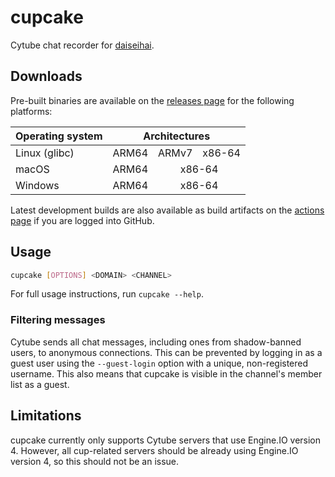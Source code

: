 # cupcake

Cytube chat recorder for [daiseihai](https://github.com/Hamuko/daiseihai).

## Downloads

Pre-built binaries are available on the [releases page](https://github.com/Hamuko/cupcake/releases) for the following platforms:

<table>
    <thead>
        <tr>
            <th>Operating system</th>
            <th colspan=6>Architectures</th>
        </tr>
    </thead>
    <tbody>
        <tr>
            <td>Linux (glibc)</td>
            <td colspan=2 title="aarch64-unknown-linux-gnu">ARM64</td>
            <td colspan=2 title="armv7-unknown-linux-gnueabihf">ARMv7</td>
            <td colspan=2 title="x86_64-unknown-linux-gnu">x86-64</td>
        </tr>
        <tr>
            <td>macOS</td>
            <td colspan=3 title="x86_64-apple-darwin">ARM64</td>
            <td colspan=3 title="aarch64-apple-darwin">x86-64</td>
        </tr>
        <tr>
            <td>Windows</td>
            <td colspan=3 title="aarch64-pc-windows-msvc">ARM64</td>
            <td colspan=3 title="x86_64-pc-windows-msvc">x86-64</td>
        </tr>
    </tbody>
</table>

Latest development builds are also available as build artifacts on the [actions page](https://github.com/Hamuko/cupcake/actions) if you are logged into GitHub.

## Usage

```bash
cupcake [OPTIONS] <DOMAIN> <CHANNEL>
```

For full usage instructions, run `cupcake --help`.

### Filtering messages

Cytube sends all chat messages, including ones from shadow-banned users, to anonymous connections.
This can be prevented by logging in as a guest user using the `--guest-login` option with a unique, non-registered username.
This also means that cupcake is visible in the channel's member list as a guest.

## Limitations

cupcake currently only supports Cytube servers that use Engine.IO version 4.
However, all cup-related servers should be already using Engine.IO version 4,
so this should not be an issue.
